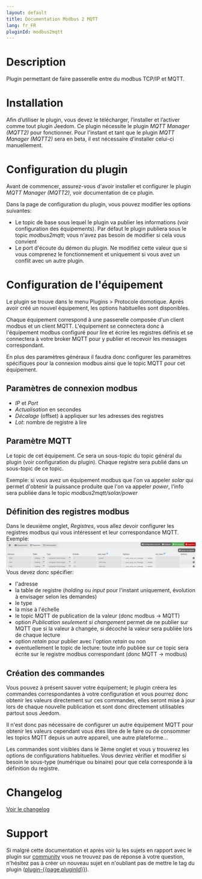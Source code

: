 ```yaml
---
layout: default
title: Documentation Modbus 2 MQTT
lang: fr_FR
pluginId: modbus2mqtt
---
```


# Description

Plugin permettant de faire passerelle entre du modbus TCP/IP et MQTT.

# Installation

Afin d’utiliser le plugin, vous devez le télécharger, l’installer et l’activer comme tout plugin Jeedom.
Ce plugin nécessite le plugin *MQTT Manager (MQTT2)* pour fonctionner. Pour l'instant et tant que le plugin *MQTT Manager (MQTT2)* sera en beta, il est nécessaire d'installer celui-ci manuellement.

# Configuration du plugin

Avant de commencer, assurez-vous d'avoir installer et configurer le plugin *MQTT Manager (MQTT2)*, voir documentation de ce plugin.

Dans la page de configuration du plugin, vous pouvez modifier les options suivantes:

- Le topic de base sous lequel le plugin va publier les informations (voir configuration des équipements). Par défaut le plugin publiera sous le topic *modbus2mqtt*; vous n'avez pas besoin de modifier si cela vous convient
- Le port d'écoute du démon du plugin. Ne modifiez cette valeur que si vous comprenez le fonctionnement et uniquement si vous avez un conflit avec un autre plugin.

# Configuration de l'équipement

Le plugin se trouve dans le menu Plugins > Protocole domotique.
Après avoir créé un nouvel équipement, les options habituelles sont disponibles.

Chaque équipement correspond à une passerelle composée d'un client modbus et un client MQTT. L'équipement se connectera donc à l'équipement modbus configuré pour lire et écrire les registres définis et se connectera à votre broker MQTT pour y publier et recevoir les messages correspondant.

En plus des paramètres généraux il faudra donc configurer les paramètres spécifiques pour la connexion modbus ainsi que le topic MQTT pour cet équipement.

## Paramètres de connexion modbus

- *IP* et *Port*
- *Actualisation* en secondes
- *Décalage* (offset) à appliquer sur les adresses des registres
- *Lot*: nombre de registre à lire

## Paramètre MQTT

Le topic de cet équipement. Ce sera un sous-topic du topic général du plugin (voir configuration du plugin).
Chaque registre sera publié dans un sous-topic de ce topic.

Exemple: si vous avez un équipement modbus que l'on va appeler *solar* qui permet d'obtenir la puissance produite que l'on va appeler *power*, l'info sera publiée dans le topic *modbus2mqtt/solar/power*

## Définition des registres modbus

Dans le deuxième onglet, *Registres*, vous allez devoir configurer les registres modbus qui vous intéressent et leur correspondance MQTT.
Exemple:
![Modbus register](../images/modbus_register.png "Modbus register")
Vous devez donc spécifier:

- l'adresse
- la table de registre (*holding* ou *input* pour l'instant uniquement, évolution à envisager selon les demandes)
- le type
- la mise à l'échelle
- le topic MQTT de publication de la valeur (donc modbus -> MQTT)
- option *Publication seulement si changement* permet de ne publier sur MQTT que si la valeur à changée, si décoché la valeur sera publiée lors de chaque lecture
- option *retain* pour publier avec l'option *retain* ou non
- éventuellement le topic de lecture: toute info publiée sur ce topic sera écrite sur le registre modbus correspondant (donc MQTT -> modbus)

## Création des commandes

Vous pouvez à présent sauver votre équipement; le plugin créera les commandes correspondantes à votre configuration et vous pourrez donc obtenir les valeurs directement sur ces commandes, elles seront mise à jour lors de chaque nouvelle publication et sont donc directement utilisables partout sous Jeedom.

Il n'est donc pas nécessaire de configurer un autre équipement MQTT pour obtenir les valeurs cependant vous êtes libre de le faire ou de consommer les topics MQTT depuis un autre appareil, une autre plateforme...

Les commandes sont visibles dans le 3ème onglet et vous y trouverez les options de configurations habituelles.
Vous devriez vérifier et modifier si besoin le sous-type (numérique ou binaire) pour que cela corresponde à la définition du registre.

# Changelog

[Voir le changelog](./changelog)

# Support

Si malgré cette documentation et après voir lu les sujets en rapport avec le plugin sur [community]({{site.forum}}/tags/plugin-{{page.pluginId}}) vous ne trouvez pas de réponse à votre question, n'hésitez pas à créer un nouveau sujet en n'oubliant pas de mettre le tag du plugin ([plugin-{{page.pluginId}}]({{site.forum}}/tags/plugin-{{page.pluginId}})).
